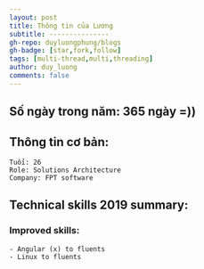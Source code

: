 ```yaml
---
layout: post
title: Thông tin của Lương
subtitle: ---------------
gh-repo: duyluongphung/blogs
gh-badge: [star,fork,follow]
tags: [multi-thread,multi,threading]
author: duy_luong
comments: false
---
```

## Số ngày trong năm: 365 ngày =))
## Thông tin cơ bản:
    Tuổi: 26
    Role: Solutions Architecture
    Company: FPT software
    
## Technical skills 2019 summary:
### Improved skills:
    - Angular (x) to fluents
    - Linux to fluents

